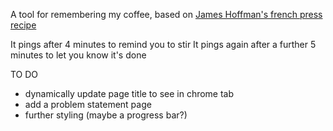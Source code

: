 A tool for remembering my coffee, based on [James Hoffman's french press recipe](https://www.youtube.com/watch?v=st571DYYTR8&t=51s&ab_channel=JamesHoffmann)

It pings after 4 minutes to remind you to stir
It pings again after a further 5 minutes to let you know it's done


TO DO

- dynamically update page title to see in chrome tab
- add a problem statement page
- further styling (maybe a progress bar?)